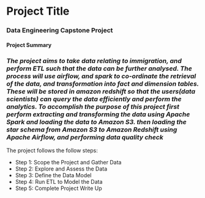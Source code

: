 # Project Title
### Data Engineering Capstone Project

#### Project Summary
### ***The project aims to take data relating to immigration, and perform ETL such that the data can be further analysed. The process will use airflow, and spark to co-ordinate the retrieval of the data, and transformation into fact and dimension tables. These will be stored in amazon redshift so that the users(data scientists) can query the data efficiently and perform the analytics. To accomplish the purpose of this project first perform  extracting and transforming the data using Apache Spark and loading the data to Amazon S3. then loading the star schema from Amazon S3 to Amazon Redshift using Apache Airflow, and performing data quality check*** ###



The project follows the follow steps:
* Step 1: Scope the Project and Gather Data
* Step 2: Explore and Assess the Data
* Step 3: Define the Data Model
* Step 4: Run ETL to Model the Data
* Step 5: Complete Project Write Up
